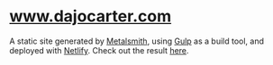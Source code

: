 # www.dajocarter.com

A static site generated by [Metalsmith](http://www.metalsmith.io/), using [Gulp](http://gulpjs.com/) as a build tool, and deployed with [Netlify](https://surge.sh/). Check out the result [here](https://www.dajocarter.com).